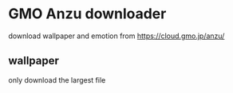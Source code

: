 # GMO Anzu downloader

download wallpaper and emotion from <https://cloud.gmo.jp/anzu/>

## wallpaper
only download the largest file
